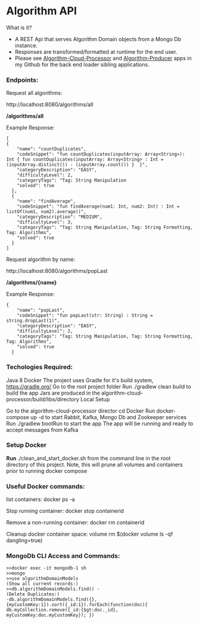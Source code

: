 # Algorithm API
What is it?

- A REST Api that serves Algorithm Domain objects from a Mongo Db instance.
- Responses are transformed/formatted at runtime for the end user.
- Please see [Algorithm-Cloud-Processor](https://github.com/msmele345/algorithm-cloud-processor/) and [Algorithm-Producer](https://github.com/msmele345/algorithm-producer/) apps in my Github for the back end loader sibling applications.
 


### Endpoints:
Request all algorithms:

http://localhost:8080/algorithms/all

**/algorithms/all**

Example Response:
```
[
{
    "name": "countDuplicates",
    "codeSnippet": "fun countDuplicates(inputArray: Array<String>): Int { fun countDuplicates(inputArray: Array<String> : Int = (inputArray.distinct()) - (inputArray.count()) }  }",
    "categoryDescription": "EASY",
    "difficultyLevel": 2,
    "categoryTags": "Tag: String Manipulation
    "solved": true
  },
  {
    "name": "findAverage",
    "codeSnippet": "fun findAverage(num1: Int, num2: Int) : Int = listOf(num1, num2).average()",
    "categoryDescription": "MEDIUM",
    "difficultyLevel": 3,
    "categoryTags": "Tag: String Manipulation, Tag: String Formatting, Tag: Algorithms",
    "solved": true
  }
]
```
Request algorithm by name:

http://localhost:8080/algorithms/popLast

**/algorithms/{name}**

Example Response:
```
{
    "name": "popLast",
    "codeSnippet": "fun popLast(str: String) : String = string.dropLast(1)",
    "categoryDescription": "EASY",
    "difficultyLevel": 2,
    "categoryTags": "Tag: String Manipulation, Tag: String Formatting, Tag: Algorithms",
    "solved": true
  }
```

### Techologies Required:

Java 8
Docker
The project uses Gradle for it's build system, https://gradle.org/
Go to the root project folder
Run ./gradlew clean build to build the app
Jars are produced in the algorithm-cloud-processor/build/libs/directory
Local Setup

Go to the algorithm-cloud-processor director cd Docker Run docker-compose up -d to start Rabbit, Kafka, Mongo Db and Zookeeper services Run ./gradlew bootRun to start the app The app will be running and ready to accept messages from Kafka

### Setup Docker

**Run** 
./clean_and_start_docker.sh from the command line in the root directory of this project. Note, this will prune all volumes and containers prior to running docker compose

### Useful Docker commands:
list containers:
docker ps -a 

Stop running container:
docker stop containerid

Remove a non-running container:
docker rm containerid
 
Cleanup docker container space:
volume rm $(docker volume ls -qf dangling=true)

### MongoDb CLI Access and Commands:
```
>>docker exec -it mongodb-1 sh
>>mongo
>>use algorithmDomainModels
(Show all current records:)
>>db.algorithmDomainModels.find() - 
(Delete Duplicates:) 
-db.algorithmDomainModels.find({}, {myCustomKey:1}).sort({_id:1}).forEach(function(doc){ db.myCollection.remove({_id:{$gt:doc._id}, myCustomKey:doc.myCustomKey}); })
```
